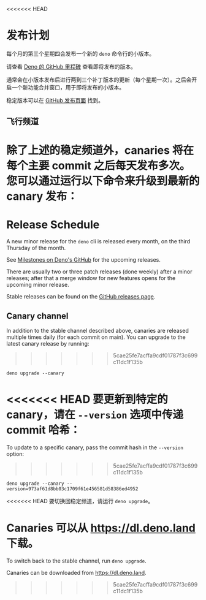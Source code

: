 <<<<<<< HEAD
# 发布计划

每个月的第三个星期四会发布一个新的 `deno` 命令行的小版本。

请查看 [Deno 的 GitHub 里程碑](https://github.com/denoland/deno/milestones)
查看即将发布的版本。

通常会在小版本发布后进行两到三个补丁版本的更新（每个星期一次）。之后会开启一个新功能合并窗口，用于即将发布的小版本。

稳定版本可以在 [GitHub 发布页面](https://github.com/denoland/deno/releases)
找到。

## 飞行频道

除了上述的稳定频道外，canaries 将在每个主要 commit
之后每天发布多次。您可以通过运行以下命令来升级到最新的 canary 发布：
=======
# Release Schedule

A new minor release for the `deno` cli is released every month, on the third
Thursday of the month.

See [Milestones on Deno's GitHub](https://github.com/denoland/deno/milestones)
for the upcoming releases.

There are usually two or three patch releases (done weekly) after a minor
releases; after that a merge window for new features opens for the upcoming
minor release.

Stable releases can be found on the
[GitHub releases page](https://github.com/denoland/deno/releases).

## Canary channel

In addition to the stable channel described above, canaries are released
multiple times daily (for each commit on main). You can upgrade to the latest
canary release by running:
>>>>>>> 5cae25fe7acffa9cdf01787f3c699c11dc1f135b

```
deno upgrade --canary
```

<<<<<<< HEAD
要更新到特定的 canary，请在 `--version` 选项中传递 commit 哈希：
=======
To update to a specific canary, pass the commit hash in the `--version` option:
>>>>>>> 5cae25fe7acffa9cdf01787f3c699c11dc1f135b

```
deno upgrade --canary --version=973af61d8bb03c1709f61e456581d58386ed4952
```

<<<<<<< HEAD
要切换回稳定频道，请运行 `deno upgrade`。

Canaries 可以从 https://dl.deno.land 下载。
=======
To switch back to the stable channel, run `deno upgrade`.

Canaries can be downloaded from https://dl.deno.land.
>>>>>>> 5cae25fe7acffa9cdf01787f3c699c11dc1f135b
